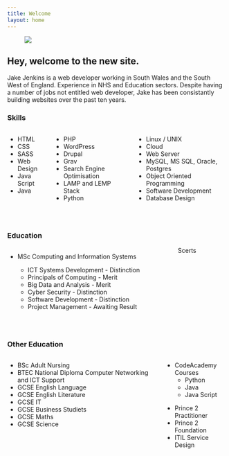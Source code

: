 ```yaml
---
title: Welcome
layout: home
---
```


<figure class="image is-fullwidth">
<img src="https://picsum.photos/1280/400"><br />
</figure>

<div class="content">

<h2 class="title is-2">Hey, welcome to the new site.</h2>
<p>
Jake Jenkins is a web developer working in South Wales and the South West of England. Experience in NHS and Education sectors. Despite having a number of jobs not entitled web developer, Jake has been consistantly building websites over the past ten years. 
</p>

<h3 class="subtitle is-3">Skills</h3>
<div class="columns">
  <div class="column">
    <ul>
<li>HTML</li>
<li>CSS</li>
<li>SASS</li>
<li>Web Design</li>
<li>Java Script</li>
<li>Java</li>
</ul>
  </div>
  <div class="column">
    <ul>
<li>PHP</li>
<li>WordPress</li>
<li>Drupal</li>
<li>Grav</li>
<li>Search Engine Optimisation</li>
<li>LAMP and LEMP Stack</li>
<li>Python</li>
</ul>
  </div>
  <div class="column">
<ul>
<li>Linux / UNIX</li>
<li>Cloud</li>
<li>Web Server</li>
<li>MySQL, MS SQL, Oracle, Postgres</li>
<li>Object Oriented Programming</li>
<li>Software Development</li>
<li>Database Design</li>
</ul>
  </div>
</div>
<p>&nbsp;</p>

<h3 class="subtitle is-3">Education</h3>
<div class="columns">
  <div class="column">
    <ul>
<li>MSc Computing and Information Systems</li>
<ul>
<li>ICT Systems Development - Distinction</li>
<li>Principals of Computing - Merit</li>
<li>Big Data and Analysis - Merit</li>
<li>Cyber Security - Distinction</li>
<li>Software Development - Distinction</li>
<li>Project Management - Awaiting Result</li>
</ul>
</ul>
  </div>
  <div class="column">
    Scerts
  </div>
</div>

<p>&nbsp;</p>
<h3 class="subtitle is-3">Other Education</h3>
<div class="columns">
  <div class="column">
<ul>
<li>BSc Adult Nursing</li>
<li>BTEC National Diploma Computer Networking and ICT Support</li>
<li>GCSE English Language</li>
<li>GCSE English Literature</li>
<li>GCSE IT</li>
<li>GCSE Business Studiets</li>
<li>GCSE Maths</li>
<li>GCSE Science</li>
</ul>
  </div>
  <div class="column">
<ul>
<li>CodeAcademy Courses
<ul>
<li>Python</li>
<li>Java</li>
<li>Java Script</li>
</ul>
</li>
</ul>
<ul>
<li>Prince 2 Practitioner</li>
<li>Prince 2 Foundation</li>
<li>ITIL Service Design</li>
</ul>
  </div>
</div>

</div>
